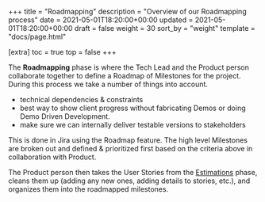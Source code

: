 +++
title = "Roadmapping"
description = "Overview of our Roadmapping process"
date = 2021-05-01T18:20:00+00:00
updated = 2021-05-01T18:20:00+00:00
draft = false
weight = 30
sort_by = "weight"
template = "docs/page.html"

[extra]
toc = true
top = false
+++

The **Roadmapping** phase is where the Tech Lead and the Product person collaborate together to define a Roadmap of Milestones for the project. During this process we take a number of things into account.

* technical dependencies & constraints
* best way to show client progress without fabricating Demos or doing Demo Driven Development.
* make sure we can internally deliver testable versions to stakeholders

This is done in Jira using the Roadmap feature. The high level Milestones are broken out and defined & prioritized first based on the criteria above in collaboration with Product.

The Product person then takes the User Stories from the [Estimations](/docs/process/estimations/) phase, cleans them up (adding any new ones, adding details to stories, etc.), and organizes them into the roadmapped milestones.
